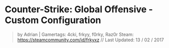 # Counter-Strike: Global Offensive - Custom Configuration
> by Adrian | Gamertags: 4cki, frkyy, f0rky, Raz0r
> Steam: https://steamcommunity.com/id/frkyxz 
// Last Updated: 13 / 02 / 2017

